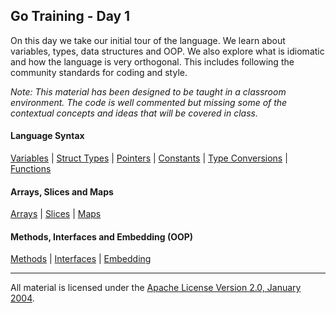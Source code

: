 ## Go Training - Day 1
On this day we take our initial tour of the language. We learn about variables, types, data structures and OOP. We also explore what is idiomatic and how the language is very orthogonal. This includes following the community standards for coding and style.

*Note: This material has been designed to be taught in a classroom environment. The code is well commented but missing some of the contextual concepts and ideas that will be covered in class.*

#### Language Syntax
[Variables](../01-language_syntax/01-variables/readme.md) | 
[Struct Types](../01-language_syntax/02-struct_types/readme.md) | 
[Pointers](../01-language_syntax/03-pointers/readme.md) | 
[Constants](../01-language_syntax/04-constants/readme.md) | 
[Type Conversions](../01-language_syntax/05-type_conversions/readme.md) | 
[Functions](../01-language_syntax/06-functions/readme.md)

#### Arrays, Slices and Maps
[Arrays](../02-array_slices_maps/01-arrays/readme.md) | 
[Slices](../02-array_slices_maps/02-slices/readme.md) | 
[Maps](../02-array_slices_maps/03-maps/readme.md)

#### Methods, Interfaces and Embedding (OOP)
[Methods](../03-methods_interfaces_embedding/01-methods/readme.md) | 
[Interfaces](../03-methods_interfaces_embedding/02-interfaces/readme.md) | 
[Embedding](../03-methods_interfaces_embedding/03-embedding/readme.md)
___
All material is licensed under the [Apache License Version 2.0, January 2004](http://www.apache.org/licenses/LICENSE-2.0).